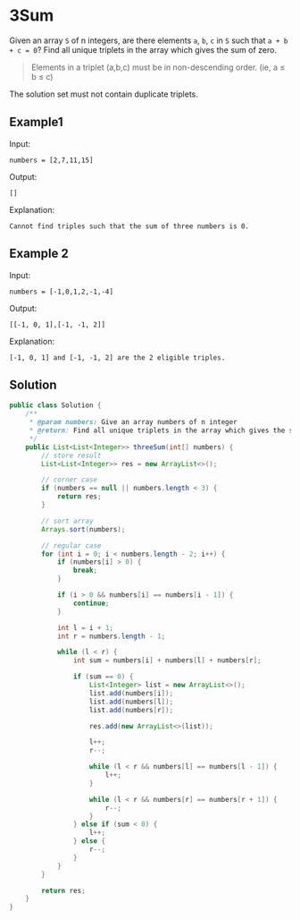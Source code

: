 # 3Sum

Given an array `S` of n integers, are there elements `a`, `b`, `c` in `S` such that `a + b + c = 0`? Find all unique triplets in the array which gives the sum of zero.

>Elements in a triplet (a,b,c) must be in non-descending order. (ie, a ≤ b ≤ c)

The solution set must not contain duplicate triplets.

## Example1
Input:
```
numbers = [2,7,11,15]

```
Output:
```
[]

```
Explanation:
```
Cannot find triples such that the sum of three numbers is 0.

```

## Example 2
Input:
```
numbers = [-1,0,1,2,-1,-4]

```
Output:
```
[[-1, 0, 1],[-1, -1, 2]]

```
Explanation:
```
[-1, 0, 1] and [-1, -1, 2] are the 2 eligible triples.

```

## Solution
```java
public class Solution {
    /**
     * @param numbers: Give an array numbers of n integer
     * @return: Find all unique triplets in the array which gives the sum of zero.
     */
    public List<List<Integer>> threeSum(int[] numbers) {
        // store result
        List<List<Integer>> res = new ArrayList<>();

        // corner case
        if (numbers == null || numbers.length < 3) {
            return res;
        }

        // sort array
        Arrays.sort(numbers);

        // regular case
        for (int i = 0; i < numbers.length - 2; i++) {
            if (numbers[i] > 0) {
                break;
            }

            if (i > 0 && numbers[i] == numbers[i - 1]) {
                continue;
            }

            int l = i + 1;
            int r = numbers.length - 1;

            while (l < r) {
                int sum = numbers[i] + numbers[l] + numbers[r];

                if (sum == 0) {
                    List<Integer> list = new ArrayList<>();
                    list.add(numbers[i]);
                    list.add(numbers[l]);
                    list.add(numbers[r]);

                    res.add(new ArrayList<>(list));

                    l++;
                    r--;

                    while (l < r && numbers[l] == numbers[l - 1]) {
                        l++;
                    }

                    while (l < r && numbers[r] == numbers[r + 1]) {
                        r--;
                    }
                } else if (sum < 0) {
                    l++;
                } else {
                    r--;
                }
            }
        }

        return res;
    }
}
```
